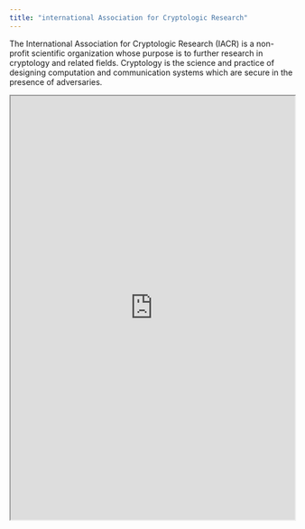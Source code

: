 ```yaml
---
title: "international Association for Cryptologic Research"
---
```


The International Association for Cryptologic Research (IACR) is a non-profit scientific organization whose purpose is to further research in cryptology and related fields. Cryptology is the science and practice of designing computation and communication systems which are secure in the presence of adversaries.

<iframe height="750" width="100%" src="https://ewelton.github.io/ktest/wiki.html#international%20Association%20for%20Cryptologic%20Research"></iframe>
